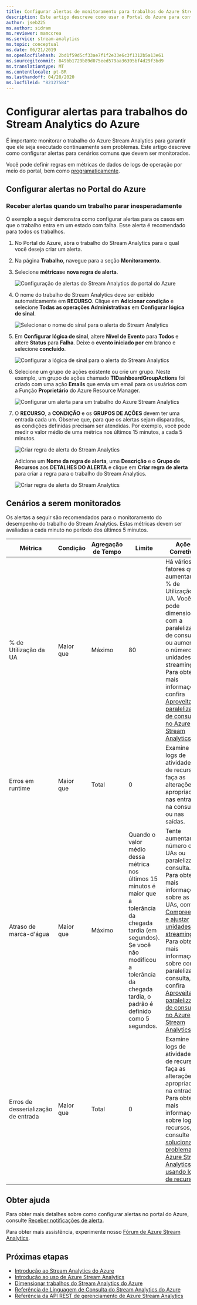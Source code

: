 ```yaml
---
title: Configurar alertas de monitoramento para trabalhos do Azure Stream Analytics
description: Este artigo descreve como usar o Portal do Azure para configurar o monitoramento e alertas para trabalhos do Azure Stream Analytics.
author: jseb225
ms.author: sidram
ms.reviewer: mamccrea
ms.service: stream-analytics
ms.topic: conceptual
ms.date: 06/21/2019
ms.openlocfilehash: 2bd1f59d5cf33ae7f1f2e33e6c3f1312b5a13e61
ms.sourcegitcommit: 849bb1729b89d075eed579aa36395bf4d29f3bd9
ms.translationtype: MT
ms.contentlocale: pt-BR
ms.lasthandoff: 04/28/2020
ms.locfileid: "82127584"
---
```

# <a name="set-up-alerts-for-azure-stream-analytics-jobs"></a>Configurar alertas para trabalhos do Stream Analytics do Azure

É importante monitorar o trabalho do Azure Stream Analytics para garantir que ele seja executado continuamente sem problemas. Este artigo descreve como configurar alertas para cenários comuns que devem ser monitorados. 

Você pode definir regras em métricas de dados de logs de operação por meio do portal, bem como [programaticamente](https://code.msdn.microsoft.com/windowsazure/Receive-Email-Notifications-199e2c9a).

## <a name="set-up-alerts-in-the-azure-portal"></a>Configurar alertas no Portal do Azure
### <a name="get-alerted-when-a-job-stops-unexpectedly"></a>Receber alertas quando um trabalho parar inesperadamente

O exemplo a seguir demonstra como configurar alertas para os casos em que o trabalho entra em um estado com falha. Esse alerta é recomendado para todos os trabalhos.

1. No Portal do Azure, abra o trabalho do Stream Analytics para o qual você deseja criar um alerta.

2. Na página **Trabalho**, navegue para a seção **Monitoramento**.  

3. Selecione **métricas**e **nova regra de alerta**.

   ![Configuração de alertas do Stream Analytics do portal do Azure](./media/stream-analytics-set-up-alerts/stream-analytics-set-up-alerts.png)  

4. O nome do trabalho do Stream Analytics deve ser exibido automaticamente em **RECURSO**. Clique em **Adicionar condição** e selecione **Todas as operações Administrativas** em **Configurar lógica de sinal**.

   ![Selecionar o nome do sinal para o alerta do Stream Analytics](./media/stream-analytics-set-up-alerts/stream-analytics-condition-signal.png)  

5. Em **Configurar lógica de sinal**, altere **Nível de Evento** para **Todos** e altere **Status** para **Falha**. Deixe o **evento iniciado por** em branco e selecione **concluído**.

   ![Configurar a lógica de sinal para o alerta do Stream Analytics](./media/stream-analytics-set-up-alerts/stream-analytics-configure-signal-logic.png) 

6. Selecione um grupo de ações existente ou crie um grupo. Neste exemplo, um grupo de ações chamado **TIDashboardGroupActions** foi criado com uma ação **Emails** que envia um email para os usuários com a Função **Proprietário** do Azure Resource Manager.

   ![Configurar um alerta para um trabalho do Azure Stream Analytics](./media/stream-analytics-set-up-alerts/stream-analytics-add-group-email-action.png)

7. O **RECURSO**, a **CONDIÇÃO** e os **GRUPOS DE AÇÕES** devem ter uma entrada cada um. Observe que, para que os alertas sejam disparados, as condições definidas precisam ser atendidas. Por exemplo, você pode medir o valor médio de uma métrica nos últimos 15 minutos, a cada 5 minutos.

   ![Criar regra de alerta do Stream Analytics](./media/stream-analytics-set-up-alerts/stream-analytics-create-alert-rule-2.png)

   Adicione um **Nome da regra de alerta**, uma **Descrição** e o **Grupo de Recursos** aos **DETALHES DO ALERTA** e clique em **Criar regra de alerta** para criar a regra para o trabalho do Stream Analytics.

   ![Criar regra de alerta do Stream Analytics](./media/stream-analytics-set-up-alerts/stream-analytics-create-alert-rule.png)
   
## <a name="scenarios-to-monitor"></a>Cenários a serem monitorados

Os alertas a seguir são recomendados para o monitoramento do desempenho do trabalho do Stream Analytics. Estas métricas devem ser avaliadas a cada minuto no período dos últimos 5 minutos.

|Métrica|Condição|Agregação de Tempo|Limite|Ações Corretivas|
|-|-|-|-|-|
|% de Utilização da UA|Maior que|Máximo|80|Há vários fatores que aumentam a % de Utilização da UA. Você pode dimensionar com a paralelização de consultas ou aumentar o número de unidades de streaming. Para obter mais informações, confira [Aproveitar a paralelização de consultas no Azure Stream Analytics](stream-analytics-parallelization.md).|
|Erros em runtime|Maior que|Total|0|Examine os logs de atividade ou de recursos e faça as alterações apropriadas nas entradas, na consulta ou nas saídas.|
|Atraso de marca-d'água|Maior que|Máximo|Quando o valor médio dessa métrica nos últimos 15 minutos é maior que a tolerância da chegada tardia (em segundos). Se você não modificou a tolerância da chegada tardia, o padrão é definido como 5 segundos.|Tente aumentar o número de UAs ou paralelizar a consulta. Para obter mais informações sobre as UAs, confira [Compreender e ajustar unidades de streaming](stream-analytics-streaming-unit-consumption.md#how-many-sus-are-required-for-a-job). Para obter mais informações sobre como paralelizar a consulta, confira [Aproveitar a paralelização de consultas no Azure Stream Analytics](stream-analytics-parallelization.md).|
|Erros de desserialização de entrada|Maior que|Total|0|Examine os logs de atividade ou de recursos e faça as alterações apropriadas na entrada. Para obter mais informações sobre logs de recursos, consulte [solucionar problemas Azure Stream Analytics usando logs de recursos](stream-analytics-job-diagnostic-logs.md)|

## <a name="get-help"></a>Obter ajuda

Para obter mais detalhes sobre como configurar alertas no portal do Azure, consulte [Receber notificações de alerta](../azure-monitor/platform/alerts-overview.md).  

Para obter mais assistência, experimente nosso [Fórum de Azure Stream Analytics](https://social.msdn.microsoft.com/Forums/azure/home?forum=AzureStreamAnalytics).

## <a name="next-steps"></a>Próximas etapas
* [Introdução ao Stream Analytics do Azure](stream-analytics-introduction.md)
* [Introdução ao uso de Azure Stream Analytics](stream-analytics-get-started.md)
* [Dimensionar trabalhos do Stream Analytics do Azure](stream-analytics-scale-jobs.md)
* [Referência de Linguagem de Consulta do Stream Analytics do Azure](https://docs.microsoft.com/stream-analytics-query/stream-analytics-query-language-reference)
* [Referência da API REST de gerenciamento de Azure Stream Analytics](https://msdn.microsoft.com/library/azure/dn835031.aspx)

